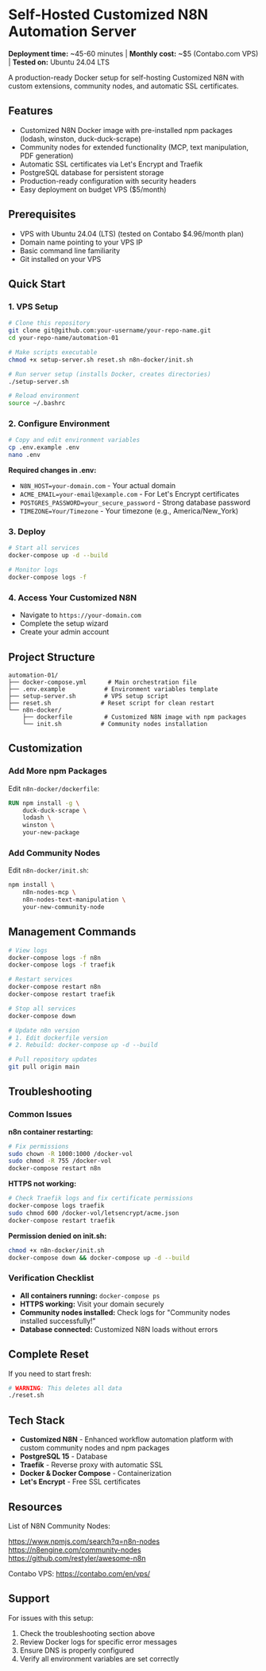 # Self-Hosted Customized N8N Automation Server

**Deployment time:** ~45-60 minutes | **Monthly cost:** ~$5 (Contabo.com VPS) | **Tested on:** Ubuntu 24.04 LTS

A production-ready Docker setup for self-hosting Customized N8N with custom extensions, community nodes, and automatic SSL certificates.

## Features

- Customized N8N Docker image with pre-installed npm packages (lodash, winston, duck-duck-scrape)
- Community nodes for extended functionality (MCP, text manipulation, PDF generation)
- Automatic SSL certificates via Let's Encrypt and Traefik
- PostgreSQL database for persistent storage
- Production-ready configuration with security headers
- Easy deployment on budget VPS ($5/month)

## Prerequisites

- VPS with Ubuntu 24.04 (LTS) (tested on Contabo $4.96/month plan)
- Domain name pointing to your VPS IP
- Basic command line familiarity
- Git installed on your VPS

## Quick Start

### 1. VPS Setup

```bash
# Clone this repository
git clone git@github.com:your-username/your-repo-name.git
cd your-repo-name/automation-01

# Make scripts executable
chmod +x setup-server.sh reset.sh n8n-docker/init.sh

# Run server setup (installs Docker, creates directories)
./setup-server.sh

# Reload environment
source ~/.bashrc
```

### 2. Configure Environment

```bash
# Copy and edit environment variables
cp .env.example .env
nano .env
```

**Required changes in .env:**
- `N8N_HOST=your-domain.com` - Your actual domain
- `ACME_EMAIL=your-email@example.com` - For Let's Encrypt certificates  
- `POSTGRES_PASSWORD=your_secure_password` - Strong database password
- `TIMEZONE=Your/Timezone` - Your timezone (e.g., America/New_York)

### 3. Deploy

```bash
# Start all services
docker-compose up -d --build

# Monitor logs
docker-compose logs -f
```

### 4. Access Your Customized N8N

- Navigate to `https://your-domain.com`
- Complete the setup wizard
- Create your admin account

## Project Structure

```
automation-01/
├── docker-compose.yml      # Main orchestration file
├── .env.example           # Environment variables template
├── setup-server.sh        # VPS setup script
├── reset.sh              # Reset script for clean restart
└── n8n-docker/
    ├── dockerfile         # Customized N8N image with npm packages
    └── init.sh           # Community nodes installation
```

## Customization

### Add More npm Packages

Edit `n8n-docker/dockerfile`:
```dockerfile
RUN npm install -g \
    duck-duck-scrape \
    lodash \
    winston \
    your-new-package
```

### Add Community Nodes

Edit `n8n-docker/init.sh`:
```bash
npm install \
    n8n-nodes-mcp \
    n8n-nodes-text-manipulation \
    your-new-community-node
```

## Management Commands

```bash
# View logs
docker-compose logs -f n8n
docker-compose logs -f traefik

# Restart services
docker-compose restart n8n
docker-compose restart traefik

# Stop all services
docker-compose down

# Update n8n version
# 1. Edit dockerfile version
# 2. Rebuild: docker-compose up -d --build

# Pull repository updates
git pull origin main
```

## Troubleshooting

### Common Issues

**n8n container restarting:**
```bash
# Fix permissions
sudo chown -R 1000:1000 /docker-vol
sudo chmod -R 755 /docker-vol
docker-compose restart n8n
```

**HTTPS not working:**
```bash
# Check Traefik logs and fix certificate permissions
docker-compose logs traefik
sudo chmod 600 /docker-vol/letsencrypt/acme.json
docker-compose restart traefik
```

**Permission denied on init.sh:**
```bash
chmod +x n8n-docker/init.sh
docker-compose down && docker-compose up -d --build
```

### Verification Checklist

- **All containers running:** `docker-compose ps`
- **HTTPS working:** Visit your domain securely
- **Community nodes installed:** Check logs for "Community nodes installed successfully!"
- **Database connected:** Customized N8N loads without errors

## Complete Reset

If you need to start fresh:

```bash
# WARNING: This deletes all data
./reset.sh
```

## Tech Stack

- **Customized N8N** - Enhanced workflow automation platform with custom community nodes and npm packages
- **PostgreSQL 15** - Database
- **Traefik** - Reverse proxy with automatic SSL
- **Docker & Docker Compose** - Containerization
- **Let's Encrypt** - Free SSL certificates

## Resources

List of N8N Community Nodes:

https://www.npmjs.com/search?q=n8n-nodes
https://n8engine.com/community-nodes
https://github.com/restyler/awesome-n8n

Contabo VPS: https://contabo.com/en/vps/

## Support

For issues with this setup:
1. Check the troubleshooting section above
2. Review Docker logs for specific error messages
3. Ensure DNS is properly configured
4. Verify all environment variables are set correctly
